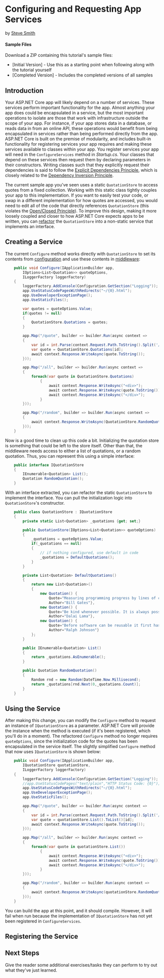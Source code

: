 # Configuring and Requesting App Services
by [Steve Smith](http://deviq.com/me/steve-smith)

#### Sample Files
Download a ZIP containing this tutorial's sample files:
- [Initial Version] - Use this as a starting point when following along with the tutorial yourself
- [Completed Version] - Includes the completed versions of all samples

## Introduction

Your ASP.NET Core app will likely depend on a number of services. These services perform important functionality for the app. Almost anything your app does could be encapsulated in a service, but the most important operations to isolate are those that work with infrastructure outside the scope of your app. For instance, if your app stores data in a database, or reads data in from an online API, these operations would benefit from being encapsulated in services rather than being performed directly from the app. ASP.NET Core is built on the premise of modularity, and includes built-in functionality for registering services your app requires and making these services available to classes within your app. You register services your app will need in the `ConfigureServices` method in *Startup.cs*. Your classes that depend on these services then request them by declaring parameters in their constructors. Writing classes such that they explicitly request their dependencies is said to follow the [Explicit Dependencies Principle](http://deviq.com/explicit-dependencies-principle/), which is closely related to the [Dependency Inversion Principle](http://deviq.com/dependency-inversion-principle/).

The current sample app you've seen uses a static `QuotationStore` to access quotes from a fixed collection. Working with this static class tightly couples your app to this implementation. If you want to easily test your code, or swap in a different implementation for how quotes are accessed, you would need to edit all of the code that directly references `QuotationStore` (this violates the [Open/Closed Principle](http://deviq.com/open-closed-principle/)). To improve this design, making it more loosely coupled and closer to how ASP.NET Core expects apps to be written, you can [refactor](http://deviq.com/refactoring/) the `QuotationStore` into a non-static service that implements an interface.

## Creating a Service

The current `Configure` method works directly with `QuotationStore` to set its contents from [configuration](configuration.md) and use these contents in [middleware](middleware-basic.md):

```c#
    public void Configure(IApplicationBuilder app, 
        IOptions<List<Quotation>> quoteOptions,
        ILoggerFactory loggerFactory)
    {
        loggerFactory.AddConsole(Configuration.GetSection("Logging"));
        app.UseStatusCodePagesWithRedirects("~/{0}.html");
        app.UseDeveloperExceptionPage();
        app.UseStaticFiles();

        var quotes = quoteOptions.Value;
        if(quotes != null) 
        {
            QuotationStore.Quotations = quotes;
        }

        app.Map("/quote", builder => builder.Run(async context =>
        {
            var id = int.Parse(context.Request.Path.ToString().Split('/')[1]);
            var quote = QuotationStore.Quotations[id];
            await context.Response.WriteAsync(quote.ToString());
        }));

        app.Map("/all", builder => builder.Run(async context =>
        {
            foreach(var quote in QuotationStore.Quotations)
                {
                    await context.Response.WriteAsync("<div>");
                    await context.Response.WriteAsync(quote.ToString());
                    await context.Response.WriteAsync("</div>");
                }
        }));

        app.Map("/random", builder => builder.Run(async context =>
        {
            await context.Response.WriteAsync(QuotationStore.RandomQuotation().ToString());
        }));
    }
```

Now is a good time to clean up this code a bit. Initializing the quotation store is something that could be left to the store itself. Other than that, the middleware needs access to either a list of quotations, or a random quotation. Thus, you can represent this using a simple interface:

```c#
    public interface IQuotationStore
    {
        IEnumerable<Quotation> List();
        Quotation RandomQuotation();
    }
```

With an interface extracted, you can refactor the static `QuotationStore` to implement the interface. You can pull the initialization logic into `QuotationStore`'s constructor.

```c#
    public class QuotationStore : IQuotationStore
    {
        private static List<Quotation> _quotations {get; set;}

        public QuotationStore(IOptions<List<Quotation>> quoteOptions)
        {
            _quotations = quoteOptions.Value;
            if(_quotations == null)
            {
                // if nothing configured, use default in code
                _quotations = DefaultQuotations();
            }
        }

        private List<Quotation> DefaultQuotations()
        {
            return new List<Quotation>()
            {
                new Quotation() { 
                    Quote="Measuring programming progress by lines of code is like measuring aircraft building progress by weight.", 
                    Author="Bill Gates"},
                new Quotation() { 
                    Quote="Be kind whenever possible. It is always possible.", 
                    Author="Dalai Lama"},
                new Quotation() { 
                    Quote="Before software can be reusable it first has to be usable.", 
                    Author="Ralph Johnson"}
            };
        }

        public IEnumerable<Quotation> List()
        {
            return _quotations.AsEnumerable();
        }

        public Quotation RandomQuotation()
        {
            Random rnd = new Random(DateTime.Now.Millisecond);
            return _quotations[rnd.Next(0,_quotations.Count)];
        }
    }
```

## Using the Service

After making this change, you can modify the `Configure` method to request an instance of `IQuotationStore` as a parameter. ASP.NET Core will provide the instance when the method is executed (if it's been registered, which you'll do in a moment). The refactored `Configure` method no longer requires `quoteOptions`, since the initialization code for the quotes has been encapsulated in the service itself. The slightly simplified `Configure` method that now uses `IQuotationStore` is shown below:

```c#
    public void Configure(IApplicationBuilder app, 
        IQuotationStore quotationStore,
        ILoggerFactory loggerFactory)
    {
        loggerFactory.AddConsole(Configuration.GetSection("Logging"));
        //app.UseStatusCodePages("text/plain","HTTP Status Code: {0}");
        app.UseStatusCodePagesWithRedirects("~/{0}.html");
        app.UseDeveloperExceptionPage();
        app.UseStaticFiles();

        app.Map("/quote", builder => builder.Run(async context =>
        {
            var id = int.Parse(context.Request.Path.ToString().Split('/')[1]);
            var quote = quotationStore.List().ToList()[id];
            await context.Response.WriteAsync(quote.ToString());
        }));

        app.Map("/all", builder => builder.Run(async context =>
        {
            foreach(var quote in quotationStore.List())
                {
                    await context.Response.WriteAsync("<div>");
                    await context.Response.WriteAsync(quote.ToString());
                    await context.Response.WriteAsync("</div>");
                }
        }));

        app.Map("/random", builder => builder.Run(async context =>
        {
            await context.Response.WriteAsync(quotationStore.RandomQuotation().ToString());
        }));
    }
```

You can build the app at this point, and it should compile. However, it will fail when run because the implementation of `IQuotationStore` has not yet been registered in `ConfigureServices`.

## Registering the Service





## Next Steps

Give the reader some additional exercises/tasks they can perform to try out what they've just learned.